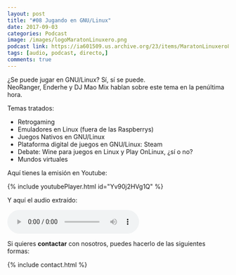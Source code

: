 ```yaml
---
layout: post
title: "#08 Jugando en GNU/Linux"
date: 2017-09-03
categories: Podcast
image: /images/logoMaratonLinuxero.png
podcast link: https://ia601509.us.archive.org/23/items/MaratonLinuxero8Jugando/Marat%C3%B3n%20Linuxero%208%20Jugandoen%20GNULinux.mp3
tags: [audio, podcast, directo,]
comments: true
---
```


¿Se puede jugar en GNU/Linux? Sí, sí se puede.  
NeoRanger, Enderhe y DJ Mao Mix hablan sobre este tema en la penúltima hora.

Temas tratados:  
+ Retrogaming
+ Emuladores en Linux (fuera de las Raspberrys)
+ Juegos Nativos en GNU/Linux
+ Plataforma digital de juegos en GNU/Linux: Steam
+ Debate: Wine para juegos en Linux y Play OnLinux, ¿sí o no?
+ Mundos virtuales

Aquí tienes la emisión en Youtube: 

{% include youtubePlayer.html id="Yv90j2HVg1Q" %}

Y aquí el audio extraído:

<audio controls>
  <source src="https://ia601509.us.archive.org/23/items/MaratonLinuxero8Jugando/Marat%C3%B3n%20Linuxero%208%20Jugandoen%20GNULinux.mp3" type="audio/mpeg">
</audio>

Si quieres **contactar** con nosotros, puedes hacerlo de las siguientes formas:

{% include contact.html %}
